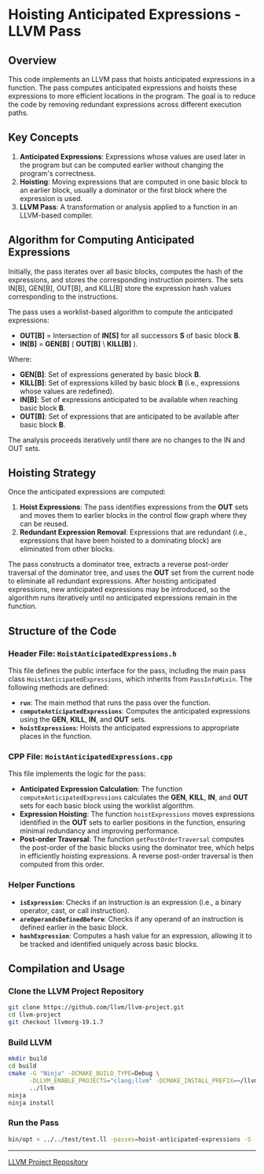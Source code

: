 # Hoisting Anticipated Expressions - LLVM Pass

## Overview
This code implements an LLVM pass that hoists anticipated expressions in a function. The pass computes anticipated expressions and hoists these expressions to more efficient locations in the program. The goal is to reduce the code by removing redundant expressions across different execution paths.

## Key Concepts
1. **Anticipated Expressions**: Expressions whose values are used later in the program but can be computed earlier without changing the program's correctness.
2. **Hoisting**: Moving expressions that are computed in one basic block to an earlier block, usually a dominator or the first block where the expression is used.
3. **LLVM Pass**: A transformation or analysis applied to a function in an LLVM-based compiler.

## Algorithm for Computing Anticipated Expressions
Initially, the pass iterates over all basic blocks, computes the hash of the expressions, and stores the corresponding instruction pointers. The sets IN[B], GEN[B], OUT[B], and KILL[B] store the expression hash values corresponding to the instructions.

The pass uses a worklist-based algorithm to compute the anticipated expressions:

- **OUT[B]** = Intersection of **IN[S]** for all successors **S** of basic block **B**.
- **IN[B]** = **GEN[B]** \( **OUT[B]** \ **KILL[B]** ).

Where:

- **GEN[B]**: Set of expressions generated by basic block **B**.
- **KILL[B]**: Set of expressions killed by basic block **B** (i.e., expressions whose values are redefined).
- **IN[B]**: Set of expressions anticipated to be available when reaching basic block **B**.
- **OUT[B]**: Set of expressions that are anticipated to be available after basic block **B**.

The analysis proceeds iteratively until there are no changes to the IN and OUT sets.

## Hoisting Strategy
Once the anticipated expressions are computed:

1. **Hoist Expressions**: The pass identifies expressions from the **OUT** sets and moves them to earlier blocks in the control flow graph where they can be reused.
2. **Redundant Expression Removal**: Expressions that are redundant (i.e., expressions that have been hoisted to a dominating block) are eliminated from other blocks.

The pass constructs a dominator tree, extracts a reverse post-order traversal of the dominator tree, and uses the **OUT** set from the current node to eliminate all redundant expressions. After hoisting anticipated expressions, new anticipated expressions may be introduced, so the algorithm runs iteratively until no anticipated expressions remain in the function.

## Structure of the Code

### Header File: `HoistAnticipatedExpressions.h`
This file defines the public interface for the pass, including the main pass class `HoistAnticipatedExpressions`, which inherits from `PassInfoMixin`. The following methods are defined:

- **`run`**: The main method that runs the pass over the function.
- **`computeAnticipatedExpressions`**: Computes the anticipated expressions using the **GEN**, **KILL**, **IN**, and **OUT** sets.
- **`hoistExpressions`**: Hoists the anticipated expressions to appropriate places in the function.

### CPP File: `HoistAnticipatedExpressions.cpp`
This file implements the logic for the pass:

- **Anticipated Expression Calculation**: The function `computeAnticipatedExpressions` calculates the **GEN**, **KILL**, **IN**, and **OUT** sets for each basic block using the worklist algorithm.
- **Expression Hoisting**: The function `hoistExpressions` moves expressions identified in the **OUT** sets to earlier positions in the function, ensuring minimal redundancy and improving performance.
- **Post-order Traversal**: The function `getPostOrderTraversal` computes the post-order of the basic blocks using the dominator tree, which helps in efficiently hoisting expressions. A reverse post-order traversal is then computed from this order.

### Helper Functions

- **`isExpression`**: Checks if an instruction is an expression (i.e., a binary operator, cast, or call instruction).
- **`areOperandsDefinedBefore`**: Checks if any operand of an instruction is defined earlier in the basic block.
- **`hashExpression`**: Computes a hash value for an expression, allowing it to be tracked and identified uniquely across basic blocks.

## Compilation and Usage

### Clone the LLVM Project Repository
```sh
git clone https://github.com/llvm/llvm-project.git
cd llvm-project
git checkout llvmorg-19.1.7
```

### Build LLVM
```sh
mkdir build
cd build
cmake -G "Ninja" -DCMAKE_BUILD_TYPE=Debug \
      -DLLVM_ENABLE_PROJECTS="clang;llvm" -DCMAKE_INSTALL_PREFIX=~/llvm-install \
      ../llvm
ninja
ninja install
```

### Run the Pass
```sh
bin/opt < ../../test/test.ll -passes=hoist-anticipated-expressions -S | FileCheck ../../test/test.ll
```

---
[LLVM Project Repository](https://github.com/llvm/llvm-project.git)

